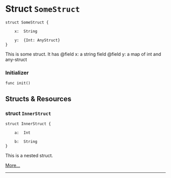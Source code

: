 # Struct `SomeStruct`

```cadence
struct SomeStruct {

    x:  String

    y:  {Int: AnyStruct}
}
```

 This is some struct. It has
 @field x: a string field
 @field y: a map of int and any-struct


### Initializer

```cadence
func init()
```


## Structs & Resources

### struct `InnerStruct`

```cadence
struct InnerStruct {

    a:  Int

    b:  String
}
```

 This is a nested struct.

[More...](NFT_SomeStruct_InnerStruct.md)

---

